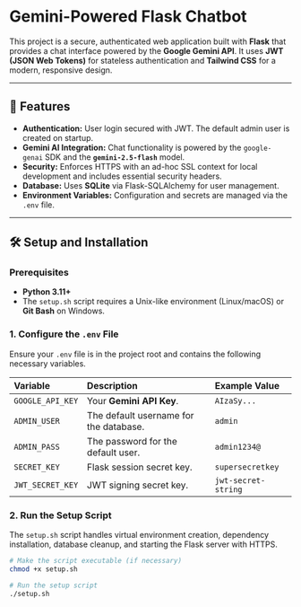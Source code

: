 # Gemini-Powered Flask Chatbot

This project is a secure, authenticated web application built with **Flask** that provides a chat interface powered by the **Google Gemini API**. It uses **JWT (JSON Web Tokens)** for stateless authentication and **Tailwind CSS** for a modern, responsive design.

---

## 🚀 Features

* **Authentication:** User login secured with JWT. The default admin user is created on startup.
* **Gemini AI Integration:** Chat functionality is powered by the `google-genai` SDK and the **`gemini-2.5-flash`** model.
* **Security:** Enforces HTTPS with an ad-hoc SSL context for local development and includes essential security headers.
* **Database:** Uses **SQLite** via Flask-SQLAlchemy for user management.
* **Environment Variables:** Configuration and secrets are managed via the `.env` file.

---

## 🛠️ Setup and Installation

### Prerequisites

* **Python 3.11+**
* The `setup.sh` script requires a Unix-like environment (Linux/macOS) or **Git Bash** on Windows.

### 1. Configure the `.env` File

Ensure your `.env` file is in the project root and contains the following necessary variables.

| Variable | Description | Example Value |
| :--- | :--- | :--- |
| `GOOGLE_API_KEY` | Your **Gemini API Key**. | `AIzaSy...` |
| `ADMIN_USER` | The default username for the database. | `admin` |
| `ADMIN_PASS` | The password for the default user. | `admin1234@` |
| `SECRET_KEY` | Flask session secret key. | `supersecretkey` |
| `JWT_SECRET_KEY` | JWT signing secret key. | `jwt-secret-string` |

### 2. Run the Setup Script

The `setup.sh` script handles virtual environment creation, dependency installation, database cleanup, and starting the Flask server with HTTPS.

```bash
# Make the script executable (if necessary)
chmod +x setup.sh

# Run the setup script
./setup.sh